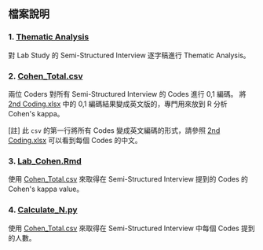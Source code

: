 ## 檔案說明
### 1. **[Thematic Analysis](./Thematic%20Analysis)**  
對 Lab Study 的 Semi-Structured Interview 逐字稿進行 Thematic Analysis。

### 2. **[Cohen_Total.csv](./Cohen_Total.csv)**  
兩位 Coders 對所有 Semi-Structured Interview 的 Codes 進行 0,1 編碼。
將 [2nd Coding.xlsx](./Thematic%20Analysis/2nd%20Coding.xlsx) 中的 0,1 編碼結果變成英文版的，專門用來放到 R 分析 Cohen's kappa。
 
  [註] 此 `csv` 的第一行將所有 Codes 變成英文編碼的形式，請參照 [2nd Coding.xlsx](./Thematic%20Analysis/2nd%20Coding.xlsx) 可以看到每個 Codes 的中文。


### 3. **[Lab_Cohen.Rmd](./Lab_Cohen.Rmd)**  
使用 [Cohen_Total.csv](./Cohen_Total.csv) 來取得在 Semi-Structured Interview 提到的 Codes 的 Cohen's kappa value。

### 4. **[Calculate_N.py](./Calculate_N.py)**  
使用 [Cohen_Total.csv](./Cohen_Total.csv) 來取得在 Semi-Structured Interview 中每個 Codes 提到的人數。


